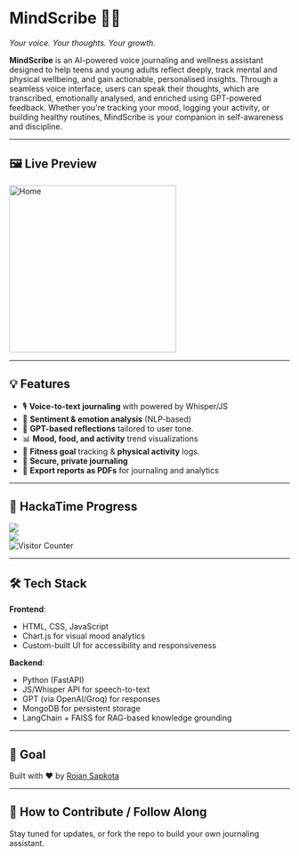 # MindScribe 🧠✨  
*Your voice. Your thoughts. Your growth.*

**MindScribe** is an AI-powered voice journaling and wellness assistant designed to help teens and young adults reflect deeply, track mental and physical wellbeing, and gain actionable, personalised insights.
Through a seamless voice interface, users can speak their thoughts, which are transcribed, emotionally analysed, and enriched using GPT-powered feedback. Whether you're tracking your mood, logging your activity, or building healthy routines, MindScribe is your companion in self-awareness and discipline.


---

## 🖼️ Live Preview
<img src="https://github.com/user-attachments/assets/e03b176e-1086-4046-ac52-f221aca60005" width="300" alt="Home"/>

---

## 💡 Features
- 🎙️ **Voice-to-text journaling** with powered by Whisper/JS
- 🧠 **Sentiment & emotion analysis** (NLP-based)
- 💬 **GPT-based reflections** tailored to user tone.
- 📊 **Mood, food, and activity** trend visualizations
- 🏃 **Fitness goal** tracking & **physical activity** logs.
- 🔐 **Secure, private journaling**
- 📄 **Export reports as PDFs** for journaling and analytics


---

## 📸 HackaTime Progress  
![](https://hackatime-badge.hackclub.com/U08RHUDMF9T/MindScribe)  
![](https://github-readme-stats.hackclub.dev/api/wakatime?username=2003&api_domain=hackatime.hackclub.com&theme=shadow_green&custom_title=Hackatime+Stats&layout=compact&cache_seconds=0&langs_count=8)
</br><img src="https://profile-counter.glitch.me/RojanGamingYT-MindScribe/count.svg" alt="Visitor Counter"/>

---

## 🛠️ Tech Stack
**Frontend**:  
- HTML, CSS, JavaScript  
- Chart.js for visual mood analytics
- Custom-built UI for accessibility and responsiveness

**Backend**:  
- Python (FastAPI)
- JS/Whisper API for speech-to-text  
- GPT (via OpenAI/Groq) for responses  
- MongoDB for persistent storage
- LangChain + FAISS for RAG-based knowledge grounding

---

## 🏁 Goal  
Built with ❤️ by [Rojan Sapkota](https://github.com/RojanSapkota)

---

## 🚀 How to Contribute / Follow Along  
Stay tuned for updates, or fork the repo to build your own journaling assistant.
